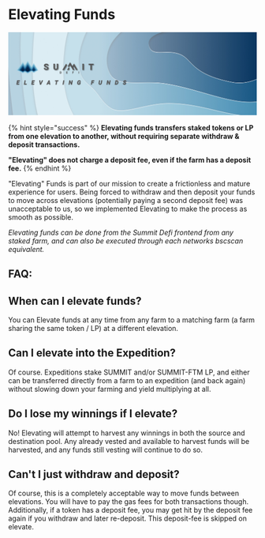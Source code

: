 # Elevating Funds

![](../.gitbook/assets/elevating-funds-masthead.jpg)

{% hint style="success" %}
**Elevating funds transfers staked tokens or LP from one elevation to another, without requiring separate withdraw & deposit transactions.**

**"Elevating" does not charge a deposit fee, even if the farm has a deposit fee.**
{% endhint %}

"Elevating" Funds is part of our mission to create a frictionless and mature experience for users. Being forced to withdraw and then deposit your funds to move across elevations \(potentially paying a second deposit fee\) was unacceptable to us, so we implemented Elevating to make the process as smooth as possible.

_Elevating funds can be done from the Summit Defi frontend from any staked farm, and can also be executed through each networks bscscan equivalent._

## FAQ:

## When can I elevate funds?

You can Elevate funds at any time from any farm to a matching farm \(a farm sharing the same token / LP\) at a different elevation.

## Can I elevate into the Expedition?

Of course. Expeditions stake SUMMIT and/or SUMMIT-FTM LP, and either can be transferred directly from a farm to an expedition \(and back again\) without slowing down your farming and yield multiplying at all.

## Do I lose my winnings if I elevate?

No! Elevating will attempt to harvest any winnings in both the source and destination pool. Any already vested and available to harvest funds will be harvested, and any funds still vesting will continue to do so.

## Can't I just withdraw and deposit?

Of course, this is a completely acceptable way to move funds between elevations. You will have to pay the gas fees for both transactions though. Additionally, if a token has a deposit fee, you may get hit by the deposit fee again if you withdraw and later re-deposit. This deposit-fee is skipped on elevate.

